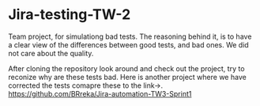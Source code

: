 # Jira-testing-TW-2

Team project, for simulationg bad tests.
The reasoning behind it, is to have a clear view of the differences between good tests, and bad ones.
We did not care about the quality.

After cloning the repository look around and check out the project, try to reconize why are these tests bad.
Here is another project where we have corrected the tests comapre these to the link->. https://github.com/BRreka/Jira-automation-TW3-Sprint1
